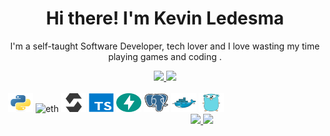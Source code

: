 <div align="center">
  <h1>Hi there! I'm Kevin Ledesma</h1>
  <p>I'm a self-taught Software Developer, tech lover and I love wasting my time playing games and coding .</p>
  <div>
    <a href="https://github.com/QU3B1M">
      <img height="180em" src="https://github-readme-stats.vercel.app/api?username=QU3B1M&show_icons=true&theme=github_dark&include_all_commits=true&count_private=true&hide_border=true"/>
      <img height="180em" src="https://github-readme-stats.vercel.app/api/top-langs/?username=QU3B1M&layout=compact&langs_count=6&theme=github_dark&hide_border=true&count_private=true"/>
    </a>
  </div>
</div>
<br/>
<div align="center"> 
  <img alt="Py" height="30" width="40" src="https://raw.githubusercontent.com/devicons/devicon/master/icons/python/python-original.svg">
  <img alt="eth" height="30" width="40" src="https://cdn.worldvectorlogo.com/logos/ethereum-eth.svg">
  <img alt="Sol" height="30" width="40" src="https://raw.githubusercontent.com/devicons/devicon/master/icons/solidity/solidity-plain.svg">
  <img alt="TS" height="30" width="40" src="https://raw.githubusercontent.com/devicons/devicon/master/icons/typescript/typescript-original.svg">
  <img alt="FastAPI" height="30" width="40" src="https://raw.githubusercontent.com/devicons/devicon/master/icons/fastapi/fastapi-original.svg">
  <img alt="PSQL" height="30" width="40" src="https://raw.githubusercontent.com/devicons/devicon/master/icons/postgresql/postgresql-original.svg">
  <img alt="Docker" height="30" width="40" src="https://raw.githubusercontent.com/devicons/devicon/master/icons/docker/docker-original.svg">
  <img alt="Go" height="30" width="40" src="https://raw.githubusercontent.com/devicons/devicon/master/icons/go/go-original.svg">
  &nbsp  &nbsp  &nbsp  &nbsp  &nbsp  &nbsp  &nbsp  &nbsp  &nbsp  &nbsp  &nbsp  &nbsp  &nbsp  &nbsp  &nbsp  &nbsp  &nbsp  &nbsp  &nbsp  &nbsp  &nbsp  &nbsp  &nbsp  &nbsp  &nbsp  &nbsp  &nbsp  &nbsp  &nbsp  &nbsp  &nbsp  &nbsp  &nbsp  &nbsp  &nbsp
  <a align="right" href = "mailto:kevinledesmam95@gmail.com"><img src="https://img.shields.io/badge/-Gmail-%23333?style=for-the-badge&logo=gmail&logoColor=white" target="_blank">       </a>
  <a align="right"  href="https://www.linkedin.com/in/ledesma-kevin/" target="_blank"><img src="https://img.shields.io/badge/-LinkedIn-%230077B5?style=for-the-badge&logo=linkedin&logoColor=white" target="_blank"></a> 
</div>
